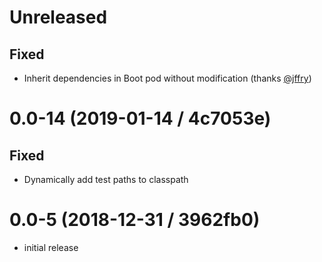 # Unreleased

## Fixed

- Inherit dependencies in Boot pod without modification (thanks [@jffry](https://github.com/jffry))

# 0.0-14 (2019-01-14 / 4c7053e)

## Fixed

- Dynamically add test paths to classpath

# 0.0-5 (2018-12-31 / 3962fb0)

- initial release
